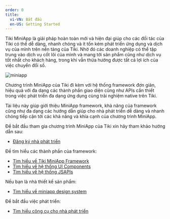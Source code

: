 ```yaml
---
order: 0
title:
  vi-VN: Bắt đầu
  en-US: Getting Started
---
```


Tiki MiniApp là giải pháp hoàn toàn mới và hiện đại giúp cho các đối tác của Tiki có thể dễ dàng, nhanh chóng và ít tốn kém phát triển ứng dụng và dịch vụ của mình trên nền tảng của Tiki. Nhờ đó các doanh nghiệp có thể tập trung vào dịch vụ cốt lõi của mình và mang tới sản phẩm cũng như dịch vụ tốt nhất cho khách hàng, trong khi vẫn thừa hưởng được tất cả lợi ích của việc chuyển đổi số.

![miniapp](https://salt.tikicdn.com/ts/upload/4e/01/1e/732977314da243c99557819e832ba78b.png 'Tiki MiniAppp')

Chương trình MiniApp của Tiki đi kèm với hệ thống framework đơn giản, hiệu quả với đa dạng các thành phần giao diện cũng như APIs cần thiết trong việc phát triển đa dạng ứng dụng cùng trải nghiệm native trên Tiki.

Tài liệu này giúp giới thiệu MiniApp framework, khả năng của framework cũng như đa dạng các hướng dẫn giúp cho nhà phát triển dễ dàng và nhanh chóng tiếp cận tới các khả năng và khía cạnh của chương trình MiniApp.

Để bắt đầu tham gia chương trình MiniApp của Tiki xin hãy tham khảo hướng dẫn sau:

- [Đăng ký nhà phát triển](/docs/developer/introduce/register)

Đề tìm hiểu các thành phần của framework:

- [Tìm hiểu về Tiki MiniApp Framework](/docs/framework/overview)
- [Tìm hiểu về hệ thống UI Components](/docs/component/overview)
- [Tìm hiểu về hệ thống JSAPIs](/docs/api/overview)

Nếu bạn là nhà thiết kế sản phẩm:

- [Tìm hiểu về miniapp design system](/docs/design/overview)

Để bắt đầu việc phát triển:

- [Tìm hiểu công cụ cho nhà phát triển](/docs/ide/overview)
